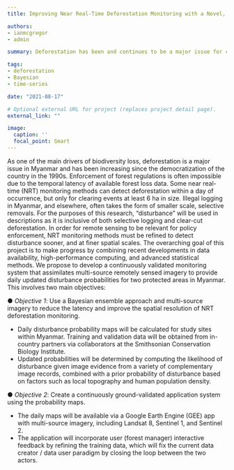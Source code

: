 ```yaml
---
title: Improving Near Real-Time Deforestation Monitoring with a Novel, Multi-Source, Bayesian Method

authors:
- ianmcgregor
- admin

summary: Deforestation has been and continues to be a major issue for conservation. This is especially pertinent in countries like Myanmar, which has the most remaining forest in SE Asia. Current remote sensing methods have been developed to monitor deforestation in near real-time given the large availability of accessible satellite data. However, most approaches can have detection lags of at least a few weeks after the disturbance happened, and few discuss the trade-offs of temporal latency and spatial accuracy. This NASA-funded project aims to develop a novel method of aggregating multi-source satellite data while accounting for the latency/accuracy trade-off. We also incorporate Bayesian updating with the goal of creating a daily deforestation probability map.

tags:
- deforestation
- Bayesian
- time-series

date: "2021-08-17"

# Optional external URL for project (replaces project detail page).
external_link: ""

image:
  caption: ''
  focal_point: Smart
---
```


As one of the main drivers of biodiversity loss, deforestation is a major issue in Myanmar and has been increasing since the democratization of the country in the 1990s. Enforcement of forest regulations is often impossible due to the temporal latency of available forest loss data. Some near real-time (NRT) monitoring methods can detect deforestation within a day of occurrence, but only for clearing events at least 6 ha in size. Illegal logging in Myanmar, and elsewhere, often takes the form of smaller scale, selective removals. For the purposes of this research, “disturbance” will be used in descriptions as it is inclusive of both selective logging and clear-cut deforestation. In order for remote sensing to be relevant for policy enforcement, NRT monitoring methods must be refined to detect disturbance sooner, and at finer spatial scales. The overarching goal of this project is to make progress by combining recent developments in data availability, high-performance computing, and advanced statistical methods. We propose to develop a continuously validated monitoring system that assimilates multi-source remotely sensed imagery to provide daily updated disturbance probabilities for two protected areas in Myanmar. This involves two main objectives:

● *Objective 1*: Use a Bayesian ensemble approach and multi-source imagery to reduce the latency and improve the spatial resolution of NRT deforestation monitoring.
- Daily disturbance probability maps will be calculated for study sites within Myanmar. Training and validation data will be obtained from in-country partners via collaborators at the Smithsonian Conservation Biology Institute.
- Updated probabilities will be determined by computing the likelihood of disturbance given image evidence from a variety of complementary image records, combined with a prior probability of disturbance based on factors such as local topography and human population density.

● *Objective 2*: Create a continuously ground-validated application system using the probability maps.
- The daily maps will be available via a Google Earth Engine (GEE) app with multi-source imagery, including Landsat 8, Sentinel 1, and Sentinel 2.
- The application will incorporate user (forest manager) interactive feedback by refining the training data, which will fix the current data creator / data user paradigm by closing the loop between the two actors.
